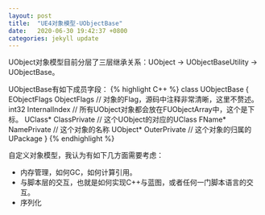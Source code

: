 ```yaml
---
layout: post
title:  "UE4对象模型-UObjectBase"
date:   2020-06-30 19:42:37 +0800
categories: jekyll update
---
```

UObject对象模型目前分层了三层继承关系：UObject -> UObjectBaseUtility -> UObjectBase。

UObjectBase有如下成员字段：
{% highlight C++ %}
class UObjectBase
{
  EObjectFlags ObjectFlags // 对象的Flag，源码中注释非常清晰，这里不赘述。
  int32 InternalIndex // 所有UObject对象都会放在FUObjectArray中，这个是下标。
  UClass* ClassPrivate // 这个UObject的对应的UClass
  FName* NamePrivate // 这个对象的名称
  UObject* OuterPrivate // 这个对象的归属的UPackage
  }
{% endhighlight %}

自定义对象模型，我认为有如下几方面需要考虑：
* 内存管理，如何GC，如何计算引用。
* 与脚本层的交互，也就是如何实现C++与蓝图，或者任何一门脚本语言的交互。
* 序列化